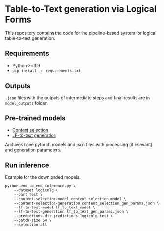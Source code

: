 # Table-to-Text generation via Logical Forms

This repository contains the code for the pipeline-based system for logical table-to-text generation.

## Requirements

* Python >=3.9
* `pip install -r requirements.txt`

## Outputs

`.json` files with the outputs of intermediate steps and final results are in `model_outputs` folder.

## Pre-trained models

* [Content selection](https://drive.google.com/file/d/1NMOh_gmc6QEqJUNf6mjBOkMXSGavVb5p/view?usp=sharing)
* [LF-to-text generation](https://drive.google.com/file/d/1Cj2FJrt_-0Zo2aJzPZa9x1Yd8CsKcn3y/view?usp=sharing)

Archives have pytorch models and json files with processing (if relevant) and generation parameters.

## Run inference

Example for the downloaded models:

```
python end_to_end_inference.py \
    --dataset logicnlg \
    --part test \
    --content-selection-model content_selection_model \
    --content-selection-generation content_selection_gen_params.json \
    --lf-to-text-model lf_to_text_model \
    --lf-to-text-generation lf_to_text_gen_params.json \
    --predictions-dir predictions_logicnlg_test \
    --batch-size 64 \
    --selection all
```
